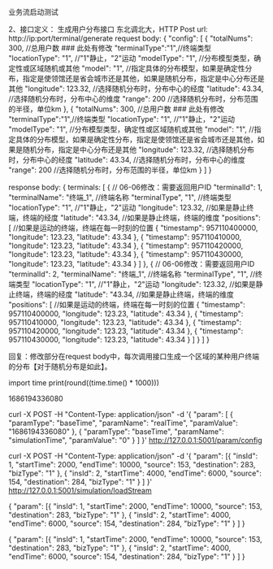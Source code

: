 <!-- 1. 接口1,3,4在routes.py中
2. 接口2在query.py中
3. 接口5在app.py中

东北系统发来的请求用curl工具代替测试，
东北系统发来的mqtt请求用mosquitto_pub工具代替测试， -->

业务流启动测试 


2、接口定义：
生成用户分布接口
东北调北大，HTTP Post
url: http://ip:port/terminal/generate
request body:
{
  "config": [
    {
      "totalNums": 300, //总用户数
      ### 此处有修改
      "terminalType":"1",//终端类型
      "locationType": "1", //"1"静止，"2"运动
      "modelType": "1", //分布模型类型，确定性或区域随机或其他
      "model": "1", //指定具体的分布模型，如果是确定性分布，指定是使领馆还是省会城市还是其他，如果是随机分布，指定是中心分布还是其他
      "longitude": 123.32, //选择随机分布时，分布中心的经度
      "latitude": 43.34, //选择随机分布时，分布中心的维度
      "range": 200 //选择随机分布时，分布范围的半径，单位km
    },
    {
      "totalNums": 300, //总用户数
      ### 此处有修改
      "terminalType":"1",//终端类型
      "locationType": "1", //"1"静止，"2"运动
      "modelType": "1", //分布模型类型，确定性或区域随机或其他
      "model": "1", //指定具体的分布模型，如果是确定性分布，指定是使领馆还是省会城市还是其他，如果是随机分布，指定是中心分布还是其他
      "longitude": 123.32, //选择随机分布时，分布中心的经度
      "latitude": 43.34, //选择随机分布时，分布中心的维度
      "range": 200 //选择随机分布时，分布范围的半径，单位km
    }
  ]
}

response body:
{
  terminals: [
    {
      // 06-06修改：需要返回用户ID
      "terminalId": 1,
      "terminalName": "终端_1", //终端名称
      "terminalType", "1", //终端类型
      "locationType": "1", //"1"静止，"2"运动
      "longitude": 123.32, //如果是静止终端，终端的经度
      "latitude": "43.34, //如果是静止终端，终端的维度
      "positions": [ //如果是运动的终端，终端在每一时刻的位置
        {
          "timestamp": 957110400000,
          "longitude": 123.23,
          "latitude": 43.34
        },
        {
          "timestamp": 957110410000,
          "longitude": 123.23,
          "latitude": 43.34
        },
        {
          "timestamp": 957110420000,
          "longitude": 123.23,
          "latitude": 43.34
        },
        {
          "timestamp": 957110430000,
          "longitude": 123.23,
          "latitude": 43.34
        }
      ]
    },
    {
      // 06-06修改：需要返回用户ID
      "terminalId": 2,
      "terminalName": "终端_1", //终端名称
      "terminalType", "1", //终端类型
      "locationType": "1", //"1"静止，"2"运动
      "longitude": 123.32, //如果是静止终端，终端的经度
      "latitude": "43.34, //如果是静止终端，终端的维度
      "positions": [ //如果是运动的终端，终端在每一时刻的位置
        {
          "timestamp": 957110400000,
          "longitude": 123.23,
          "latitude": 43.34
        },
        {
          "timestamp": 957110410000,
          "longitude": 123.23,
          "latitude": 43.34
        },
        {
          "timestamp": 957110420000,
          "longitude": 123.23,
          "latitude": 43.34
        },
        {
          "timestamp": 957110430000,
          "longitude": 123.23,
          "latitude": 43.34
        }
      ]
    }
  ]
}

回复：修改部分在request body中，每次调用接口生成一个区域的某种用户终端的分布【对于随机分布是如此】。

import time
print(round((time.time() * 1000)))

1686194336080


curl -X POST -H "Content-Type: application/json" -d '{ "param": [ { "paramType": "baseTime", "paramName": "realTime", "paramValue": "1686194336080" }, { "paramType": "baseTime", "paramName": "simulationTime", "paramValue": "0" } ] }' http://127.0.0.1:5001/param/config

curl -X POST -H "Content-Type: application/json" -d '{ "param": [{ "insId": 1, "startTime": 2000, "endTime": 10000, "source": 153, "destination": 283, "bizType": "1" }, { "insId": 2, "startTime": 4000, "endTime": 6000, "source": 154, "destination": 284, "bizType": "1" } ] }' http://127.0.0.1:5001/simulation/loadStream


{ "param": [{ "insId": 1, "startTime": 2000, "endTime": 10000, "source": 153, "destination": 283, "bizType": "1" }, { "insId": 2, "startTime": 4000, "endTime": 6000, "source": 154, "destination": 284, "bizType": "1" } ] }

{
 "param": [{
   "insId": 1,
   "startTime": 2000,
   "endTime": 10000,
   "source": 153,
   "destination": 283,
   "bizType": "1"
  },
  {
   "insId": 2,
   "startTime": 4000,
   "endTime": 6000,
   "source": 154,
   "destination": 284,
   "bizType": "1"
  }
 ]
}